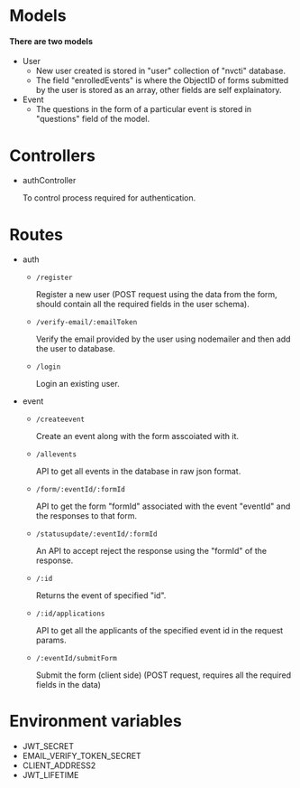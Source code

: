 # Models
#### There are two models
- User
    - New user created is stored in "user" collection of "nvcti" database.
    - The field "enrolledEvents" is where the ObjectID of forms submitted by the user is stored as an array, other fields are self explainatory.
- Event
    - The questions in the form of a particular event is stored in "questions" field of the model.

# Controllers
* authController

    To control process required for authentication.

# Routes
- auth
    * `/register`

        Register a new user (POST request using the data from the form, should contain all the required fields in the user schema).

    * `/verify-email/:emailToken`

        Verify the email provided by the user using nodemailer and then add the user to database. 

    *  `/login`

        Login an existing user.

- event

    * `/createevent`

        Create an event along with the form asscoiated with it.

    * `/allevents`

        API to get all events in the database in raw json format.

    * `/form/:eventId/:formId`

        API to get the form "formId" associated with the event "eventId" and the responses to that form.

    * `/statusupdate/:eventId/:formId`

        An API to accept reject the response using the "formId" of the response.

    * `/:id`

        Returns the event of specified "id".

    * `/:id/applications`

        API to get all the applicants of the specified event id in the request params.

    * `/:eventId/submitForm`
    
        Submit the form (client side) (POST request, requires all the required fields in the data)


# Environment variables
- JWT_SECRET
- EMAIL_VERIFY_TOKEN_SECRET
- CLIENT_ADDRESS2
- JWT_LIFETIME
